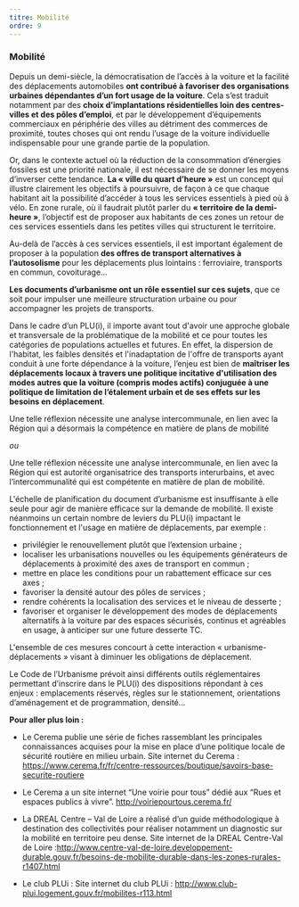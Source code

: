 ```yaml
---
titre: Mobilité
ordre: 9
---
```

### Mobilité

Depuis un demi-siècle, la démocratisation de l’accès à la voiture et la facilité des déplacements automobiles **ont contribué à favoriser des organisations urbaines dépendantes d’un fort usage de la voiture**. Cela s’est traduit notamment par des **choix d’implantations résidentielles loin des centres-villes et des pôles d’emploi**, et par le développement d’équipements commerciaux en périphérie des villes au détriment des commerces de proximité, toutes choses qui ont rendu l’usage de la voiture individuelle indispensable pour une grande partie de la population.

Or, dans le contexte actuel où la réduction de la consommation d’énergies fossiles est une priorité nationale, il est nécessaire de se donner les moyens d’inverser cette tendance. **La « ville du quart d’heure »** est un concept qui illustre clairement les objectifs à poursuivre, de façon à ce que chaque habitant ait la possibilité d’accéder à tous les services essentiels à pied où à vélo. En zone rurale, où il faudrait plutôt parler du **« territoire de la demi-heure »**, l’objectif est de proposer aux habitants de ces zones un retour de ces services essentiels dans les petites villes qui structurent le territoire.

Au-delà de l’accès à ces services essentiels, il est important également de proposer à la population **des offres de transport alternatives à l’autosolisme** pour les déplacements plus lointains : ferroviaire, transports en commun, covoiturage… 

**Les documents d’urbanisme ont un rôle essentiel sur ces sujets**, que ce soit pour impulser une meilleure structuration urbaine ou pour accompagner les projets de transports.

Dans le cadre d’un PLU(i), il importe avant tout d'avoir une approche globale et transversale de la problématique de la mobilité et ce pour toutes les catégories de populations actuelles et futures. En effet, la dispersion de l'habitat, les faibles densités et l'inadaptation de l'offre de transports ayant conduit à une forte dépendance à la voiture, l’enjeu est bien de **maîtriser les déplacements locaux à travers une politique incitative d'utilisation des modes autres que la voiture (compris modes actifs) conjuguée à une politique de limitation de l’étalement urbain et de ses effets sur les besoins en déplacement**. 

Une telle réflexion nécessite une analyse intercommunale, en lien avec la Région qui a désormais la compétence en matière de plans de mobilité

*ou*

Une telle réflexion nécessite une analyse intercommunale, en lien avec la Région qui est autorité organisatrice des transports interurbains, et avec l’intercommunalité qui est compétente en matière de plan de mobilité.

L'échelle de planification du document d’urbanisme est insuffisante à elle seule pour agir de manière efficace sur la demande de mobilité. Il existe néanmoins un certain nombre de leviers du PLU(i) impactant le fonctionnement et l'usage en matière de déplacements, par exemple :
- privilégier le renouvellement plutôt que l’extension urbaine ;
- localiser les urbanisations nouvelles ou les équipements générateurs de déplacements à proximité des axes de transport en commun ;
- mettre en place les conditions pour un rabattement efficace sur ces axes ;
- favoriser la densité autour des pôles de services ;
- rendre cohérents la localisation des services et le niveau de desserte ;
- favoriser et organiser le développement des modes de déplacements alternatifs à la voiture par des espaces sécurisés, continus et agréables en usage, à anticiper sur une future desserte TC.

L'ensemble de ces mesures concourt à cette interaction « urbanisme-déplacements » visant à diminuer les obligations de déplacement. 

Le Code de l’Urbanisme prévoit ainsi différents outils réglementaires permettant d’inscrire dans le PLU(i) des dispositions répondant à ces enjeux : emplacements réservés, règles sur le stationnement, orientations d’aménagement et de programmation, densité… 

**Pour aller plus loin :**

- Le Cerema publie une série de fiches rassemblant les principales connaissances acquises pour la mise en place d’une politique locale de sécurité routière en milieu urbain.
Site internet du Cerema : https://www.cerema.fr/fr/centre-ressources/boutique/savoirs-base-securite-routiere

- Le Cerema a un site internet “Une voirie pour tous” dédié aux “Rues et espaces publics à vivre”.
http://voiriepourtous.cerema.fr/

- La DREAL Centre – Val de Loire a réalisé d’un guide méthodologique à destination des collectivités pour réaliser notamment un diagnostic sur la mobilité en territoire peu dense.
Site internet de la DREAL Centre-Val de Loire :http://www.centre-val-de-loire.developpement-durable.gouv.fr/besoins-de-mobilite-durable-dans-les-zones-rurales-r1407.html

- Le club PLUi :
Site internet du club PLUi : http://www.club-plui.logement.gouv.fr/mobilites-r113.html
      